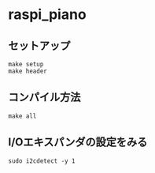 # raspi_piano

## セットアップ
```
make setup
make header
```

## コンパイル方法

```
make all
```

## I/Oエキスパンダの設定をみる

```
sudo i2cdetect -y 1
```